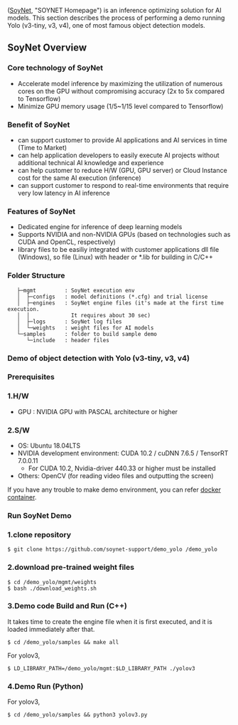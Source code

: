 ([SoyNet](https://soynet.io/), "SOYNET Homepage") is an inference optimizing solution for AI models. 
This section describes the process of performing a demo running Yolo (v3-tiny, v3, v4), one of most famous object detection models.

## SoyNet Overview

### Core technology of SoyNet

- Accelerate model inference by maximizing the utilization of numerous cores on the GPU without compromising accuracy (2x to 5x compared to Tensorflow)
- Minimize GPU memory usage (1/5~1/15 level compared to Tensorflow)

### Benefit of SoyNet

- can support customer to  provide AI applications and AI services in time (Time to Market)
- can help application developers to easily execute AI projects without additional technical AI knowledge and experience
- can help customer to reduce H/W (GPU, GPU server) or Cloud Instance cost for the same AI execution (inference)
- can support customer to respond to real-time environments that require very low latency in AI inference

### Features of SoyNet

- Dedicated engine for inference of deep learning models
- Supports NVIDIA and non-NVIDIA GPUs (based on technologies such as CUDA and OpenCL, respectively)
- library files to be easiliy integrated with customer applications
dll file (Windows), so file (Linux) with header or *.lib for building in C/C++

### Folder Structure

```
   ├─mgmt         : SoyNet execution env
   │  ├─configs   : model definitions (*.cfg) and trial license
   │  ├─engines   : SoyNet engine files (it's made at the first time execution.
   │  │             It requires about 30 sec)
   │  ├─logs      : SoyNet log files
   │  └─weights   : weight files for AI models
   └─samples      : folder to build sample demo 
      └─include   : header files
```

### Demo of object detection with Yolo (v3-tiny, v3, v4)

### Prerequisites

### 1.H/W

- GPU : NVIDIA GPU with PASCAL architecture or higher

### 2.S/W

- OS: Ubuntu 18.04LTS
- NVIDIA development environment: CUDA 10.2 / cuDNN 7.6.5 / TensorRT 7.0.0.11
    - For CUDA 10.2, Nvidia-driver 440.33 or higher must be installed
- Others: OpenCV (for reading video files and outputting the screen)

If you have any trouble to make demo environment, you can refer [docker container]([https://github.com/soynet-support/demo_docker](https://github.com/soynet-support/demo_docker), "docker container").

### Run SoyNet Demo

### 1.clone repository

```
$ git clone https://github.com/soynet-support/demo_yolo /demo_yolo
```

### 2.download pre-trained weight files

```
$ cd /demo_yolo/mgmt/weights
$ bash ./download_weights.sh
```

### 3.Demo code Build and Run (C++)

It takes time to create the engine file when it is first executed, and it is loaded immediately after that.

```
$ cd /demo_yolo/samples && make all
```

For yolov3,

```
$ LD_LIBRARY_PATH=/demo_yolo/mgmt:$LD_LIBRARY_PATH ./yolov3
```

### 4.Demo Run (Python)

For yolov3,

```
$ cd /demo_yolo/samples && python3 yolov3.py
```
